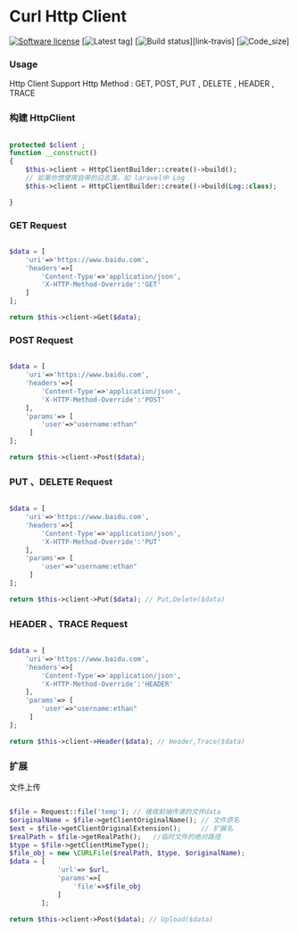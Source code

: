 # Curl Http Client #

[![Software license][ico-license]](LICENSE)
[![Latest tag][ico-tag]]
[![Build status][ico-travis]][link-travis]
[![Code_size][ico-size]]

### Usage

Http Client Support Http Method : GET, POST, PUT , DELETE , HEADER , TRACE

### 构建 HttpClient

```php

protected $client ;
function __construct()
{
    $this->client = HttpClientBuilder::create()->build(); 
    // 如果你想使用自带的日志类，如 laravel中 Log
    $this->client = HttpClientBuilder::create()->build(Log::class); 

}

```

### GET Request

```php

$data = [
    'uri'=>'https://www.baidu.com',
    'headers'=>[
        'Content-Type'=>'application/json',
        'X-HTTP-Method-Override':'GET'
    ]
];

return $this->client->Get($data);

```

### POST Request

```php

$data = [
    'uri'=>'https://www.baidu.com',
    'headers'=>[
        'Content-Type'=>'application/json',
        'X-HTTP-Method-Override':'POST'
    ],
    'params'=> [
        'user'=>"username:ethan"
     ]
];

return $this->client->Post($data);

```

### PUT 、DELETE Request

```php

$data = [
    'uri'=>'https://www.baidu.com',
    'headers'=>[
        'Content-Type'=>'application/json',
        'X-HTTP-Method-Override':'PUT'
    ],
    'params'=> [
        'user'=>"username:ethan"
     ]
];

return $this->client->Put($data); // Put,Delete($data)

```


### HEADER 、TRACE Request

```php

$data = [
    'uri'=>'https://www.baidu.com',
    'headers'=>[
        'Content-Type'=>'application/json',
        'X-HTTP-Method-Override':'HEADER'
    ],
    'params'=> [
        'user'=>"username:ethan"
     ]
];

return $this->client->Header($data); // Header,Trace($data)

```


### 扩展
文件上传

```php

$file = Request::file('temp'); // 接收前端传递的文件data
$originalName = $file->getClientOriginalName(); // 文件原名
$ext = $file->getClientOriginalExtension();     // 扩展名
$realPath = $file->getRealPath();   //临时文件的绝对路径
$type = $file->getClientMimeType();
$file_obj = new \CURLFile($realPath, $type, $originalName);
$data = [
            'url'=> $url,
            'params'=>[
                'file'=>$file_obj
            ]
        ];

return $this->client->Post($data); // Upload($data)

```

[ico-license]: https://img.shields.io/github/license/roancsu/httpbuilder.svg
[ico-tag]: https://img.shields.io/github/tag/roancsu/httpbuilder.svg
[ico-travis]: https://img.shields.io/travis/nrk/predis.svg?style=flat-square
[ico-size]: https://img.shields.io/github/languages/code-size/roancsu/httpbuilder.svg


